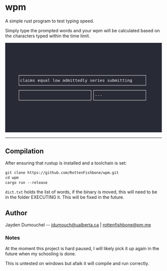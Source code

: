 # wpm
A simple rust program to test typing speed.

Simply type the prompted words and your wpm will be calculated based on the 
characters typed within the time limit.


![wpm demo](wpm-demo.gif)

---

## Compilation

After ensuring that rustup is installed and a toolchain is set:
```
git clone https://github.com/RottenFishbone/wpm.git
cd wpm
cargo run --release
```

`dict.txt` holds the list of words, if the binary is moved, this will need to be in the folder EXECUTING it.
This will be fixed in the future.

## Author
Jayden Dumouchel -- jdumouch@ualberta.ca | rottenfishbone@pm.me

### Notes
At the moment this project is hard paused, I will likely pick it up again in the future when my schooling is done.

This is untested on windows but afaik it will compile and run correctly.
